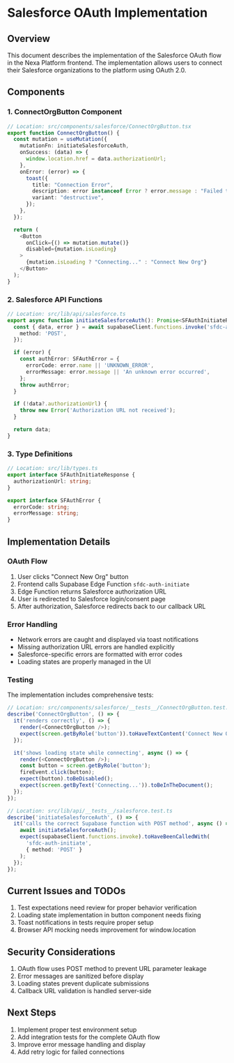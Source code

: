 # Salesforce OAuth Implementation

## Overview
This document describes the implementation of the Salesforce OAuth flow in the Nexa Platform frontend. The implementation allows users to connect their Salesforce organizations to the platform using OAuth 2.0.

## Components

### 1. ConnectOrgButton Component
```typescript
// Location: src/components/salesforce/ConnectOrgButton.tsx
export function ConnectOrgButton() {
  const mutation = useMutation({
    mutationFn: initiateSalesforceAuth,
    onSuccess: (data) => {
      window.location.href = data.authorizationUrl;
    },
    onError: (error) => {
      toast({
        title: "Connection Error",
        description: error instanceof Error ? error.message : "Failed to connect to Salesforce",
        variant: "destructive",
      });
    },
  });

  return (
    <Button 
      onClick={() => mutation.mutate()} 
      disabled={mutation.isLoading}
    >
      {mutation.isLoading ? "Connecting..." : "Connect New Org"}
    </Button>
  );
}
```

### 2. Salesforce API Functions
```typescript
// Location: src/lib/api/salesforce.ts
export async function initiateSalesforceAuth(): Promise<SFAuthInitiateResponse> {
  const { data, error } = await supabaseClient.functions.invoke('sfdc-auth-initiate', {
    method: 'POST',
  });

  if (error) {
    const authError: SFAuthError = {
      errorCode: error.name || 'UNKNOWN_ERROR',
      errorMessage: error.message || 'An unknown error occurred',
    };
    throw authError;
  }

  if (!data?.authorizationUrl) {
    throw new Error('Authorization URL not received');
  }

  return data;
}
```

### 3. Type Definitions
```typescript
// Location: src/lib/types.ts
export interface SFAuthInitiateResponse {
  authorizationUrl: string;
}

export interface SFAuthError {
  errorCode: string;
  errorMessage: string;
}
```

## Implementation Details

### OAuth Flow
1. User clicks "Connect New Org" button
2. Frontend calls Supabase Edge Function `sfdc-auth-initiate`
3. Edge Function returns Salesforce authorization URL
4. User is redirected to Salesforce login/consent page
5. After authorization, Salesforce redirects back to our callback URL

### Error Handling
- Network errors are caught and displayed via toast notifications
- Missing authorization URL errors are handled explicitly
- Salesforce-specific errors are formatted with error codes
- Loading states are properly managed in the UI

### Testing
The implementation includes comprehensive tests:

```typescript
// Location: src/components/salesforce/__tests__/ConnectOrgButton.test.tsx
describe('ConnectOrgButton', () => {
  it('renders correctly', () => {
    render(<ConnectOrgButton />);
    expect(screen.getByRole('button')).toHaveTextContent('Connect New Org');
  });

  it('shows loading state while connecting', async () => {
    render(<ConnectOrgButton />);
    const button = screen.getByRole('button');
    fireEvent.click(button);
    expect(button).toBeDisabled();
    expect(screen.getByText('Connecting...')).toBeInTheDocument();
  });
});
```

```typescript
// Location: src/lib/api/__tests__/salesforce.test.ts
describe('initiateSalesforceAuth', () => {
  it('calls the correct Supabase function with POST method', async () => {
    await initiateSalesforceAuth();
    expect(supabaseClient.functions.invoke).toHaveBeenCalledWith(
      'sfdc-auth-initiate',
      { method: 'POST' }
    );
  });
});
```

## Current Issues and TODOs
1. Test expectations need review for proper behavior verification
2. Loading state implementation in button component needs fixing
3. Toast notifications in tests require proper setup
4. Browser API mocking needs improvement for window.location

## Security Considerations
1. OAuth flow uses POST method to prevent URL parameter leakage
2. Error messages are sanitized before display
3. Loading states prevent duplicate submissions
4. Callback URL validation is handled server-side

## Next Steps
1. Implement proper test environment setup
2. Add integration tests for the complete OAuth flow
3. Improve error message handling and display
4. Add retry logic for failed connections
